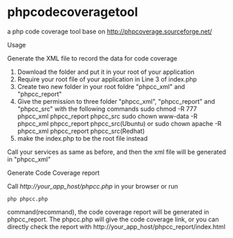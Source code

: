 phpcodecoveragetool
===================

a php code coverage tool base on http://phpcoverage.sourceforge.net/


Usage

Generate the XML file to record the data for code coverage

1. Download the folder and put it in your root of your application
2. Require your root file of your application in Line 3 of index.php
3. Create two new folder in your root foldre "phpcc_xml" and "phpcc_report"
4. Give the permission to three folder "phpcc_xml", "phpcc_report" and "phpcc_src" with the following commands
sudo chmod -R 777 phpcc_xml phpcc_report phpcc_src
sudo chown www-data -R phpcc_xml phpcc_report phpcc_src(Ubuntu) or sudo chown apache -R phpcc_xml phpcc_report phpcc_src(Redhat)
5. make the index.php to be the root file instead

Call your services as same as before, and then the xml file will be generated in "phpcc_xml"

Generate Code Coverage report

Call <i>http://your_app_host/phpcc.php</i> in your browser or run <pre><code>php phpcc.php</code></pre> command(recommand), the code coverage report will be generated in phpcc_report. The phpcc.php will give the code coverage link, or you can directly check the report with http://your_app_host/phpcc_report/index.html
